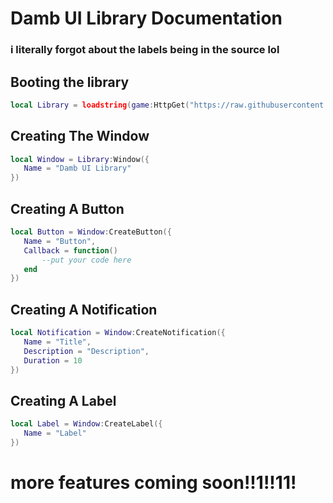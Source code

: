 # Damb UI Library Documentation
### i literally forgot about the labels being in the source lol
## Booting the library
```lua
local Library = loadstring(game:HttpGet("https://raw.githubusercontent.com/danielgamer9799/my-stupid-ui-libraries/main/Sources/Damb-SRC.lua"))()
```
## Creating The Window
```lua
local Window = Library:Window({
   Name = "Damb UI Library"
})
```
## Creating A Button
```lua
local Button = Window:CreateButton({
   Name = "Button",
   Callback = function()
       --put your code here
   end
})
```
## Creating A Notification
```lua
local Notification = Window:CreateNotification({
   Name = "Title",
   Description = "Description",
   Duration = 10
})
```
## Creating A Label
```lua
local Label = Window:CreateLabel({
   Name = "Label"
})
```
# more features coming soon!!1!!11!
